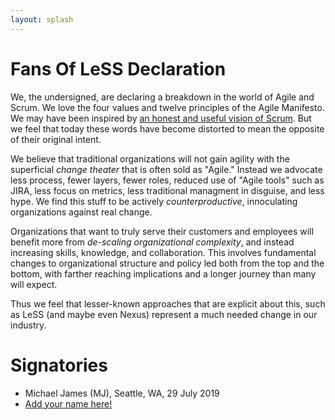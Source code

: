 ```yaml
---
layout: splash
---
```

# Fans Of LeSS Declaration

We, the undersigned, are declaring a breakdown in the world of Agile
      and Scrum. We love the four values and twelve principles of the
      Agile Manifesto. We may have been inspired by
      [an honest and useful vision of Scrum](/an-honest-and-useful-vision-of-scrum/).  But we feel that today these
      words have become distorted to mean the opposite of their
      original intent.

We believe that traditional
organizations will not gain agility with the superficial _change theater_ that
is often sold as "Agile."   Instead we advocate less process, fewer layers,
fewer roles, reduced use of "Agile tools" such as JIRA, less focus on
metrics, less traditional managment in disguise, and less 
hype.  We find this stuff to be actively
_counterproductive_, innoculating organizations against real change.

Organizations that want to truly serve their customers and employees
will benefit more from _de-scaling organizational complexity_, and
instead increasing skills, knowledge, and collaboration.  This
involves fundamental changes to organizational structure and policy
led both from the top and the bottom, with farther reaching
implications and a longer journey than many will expect. 

Thus we feel that lesser-known approaches that are explicit about this, such
as LeSS (and maybe even Nexus) represent a much needed change in our
industry. 

# Signatories
* Michael James (MJ), Seattle, WA, 29 July 2019
* [Add your name here!](/how/)

